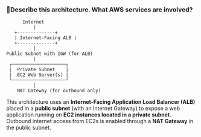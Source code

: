 ### 🔹Describe this architecture. What AWS services are involved?


          Internet
              |
       +--------------+
       | Internet-Facing ALB |
       +--------------+
              |
    Public Subnet with IGW (for ALB)
              |
     ┌────────────────────┐
     |  Private Subnet    |
     |  EC2 Web Server(s) |
     └────────────────────┘
              |
        NAT Gateway (for outbound only)



This architecture uses an **Internet-Facing Application Load Balancer (ALB)** placed in a **public subnet** (with an Internet Gateway) to expose a web application running on **EC2 instances located in a private subnet**. Outbound internet access from EC2s is enabled through a **NAT Gateway** in the public subnet.
